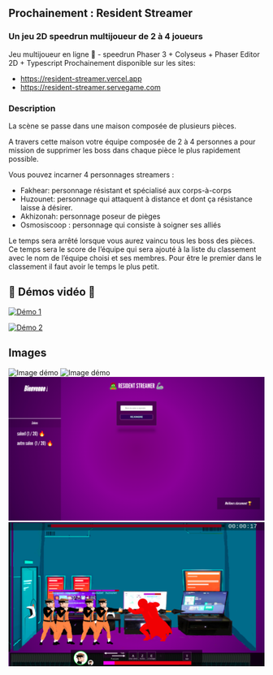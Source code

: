 ## Prochainement : Resident Streamer
### Un jeu 2D speedrun multijoueur de 2 à 4 joueurs
Jeu multijoueur en ligne 🥷 - speedrun Phaser 3 + Colyseus + Phaser Editor 2D + Typescript
Prochainement disponible sur les sites:
- https://resident-streamer.vercel.app
- https://resident-streamer.servegame.com

### Description

La scène se passe dans une maison composée de plusieurs pièces.

A travers cette maison votre équipe composée de 2 à 4 personnes a pour mission de supprimer les boss dans chaque pièce le plus rapidement possible.

Vous pouvez incarner 4 personnages streamers :

- Fakhear: personnage résistant et spécialisé aux corps-à-corps
- Huzounet: personnage qui attaquent à distance et dont ça résistance laisse à désirer.
- Akhizonah: personnage poseur de pièges
- Osmosiscoop : personnage qui consiste à soigner ses alliés

Le temps sera arrêté lorsque vous aurez vaincu tous les boss des pièces. Ce temps sera le score de l’équipe qui sera ajouté à la liste du classement avec le nom de l’équipe choisi et ses membres. Pour être le premier dans le classement il faut avoir le temps le plus petit.

## 🎥 Démos vidéo 🎥
[![Démo 1](https://img.youtube.com/vi/VZUTvlFXNag/maxresdefault.jpg)](https://youtu.be/2GCkF1rgLWI)

[![Démo 2](https://img.youtube.com/vi/2GCkF1rgLWI/maxresdefault.jpg)](https://youtu.be/VZUTvlFXNag)

## Images

![Image démo](static/c1.png?raw=true "Jeu")
![Image démo](static/c2.png?raw=true "Jeu")
![Image démo](static/c3.png?raw=true "Jeu")
![Image démo](static/c4.png?raw=true "Jeu")
